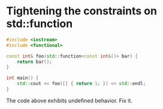 # Tightening the constraints on std::function

```c++
#include <iostream>
#include <functional>

const int& foo(std::function<const int&()> bar) {
    return bar();
}

int main() {
    std::cout << foo([] { return 1; }) << std::endl;
}
```

The code above exhibits undefined behavior.  Fix it.
